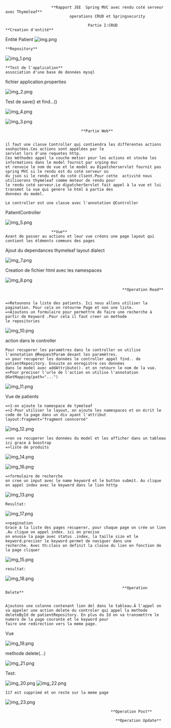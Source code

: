                         **Rapport JEE  Spring MVC avec rendu coté serveur avec Thymeleaf**
                                operations CRUD et Springsecurity
                                    
                                        Partie I:CRUD
    **Creation d'entité**
Entité Patient
![img.png](img.png)

    **Repository**
![img_1.png](img_1.png)

    **Test de l'application**
    association d'une base de données mysql
fichier application.properties

![img_2.png](img_2.png)

Test de save() et find...()

![img_4.png](img_4.png)

![img_3.png](img_3.png)

                                     **Partie Web**


    il faut une classe Controller qui contiendra les différentes actions souhaitées.Ces actions sont appélées par le
    servlet lors d'une requetes http. 
    Ces méthodes appel la couche metier pour les actions et stocke les informations dans le model fournit par srping mvc
    et renvoie le nom de vue et le model au Dipatcherservlet fournit pas spring MVC si le rendu est du coté serveur ou
    du json si le rendu est du coté client.Pour cette  activité nous utiliserons thymeleaf comme moteur de rendu pour
    le rendu coté serveur.Le dipatcherServlet fait appel à la vue et lui transmet la vue qui génère le html à partie des
    données du model.

    Le controller est une classe avec l'annotation @Controller

PatientController

![img_5.png](img_5.png)

                        **Vue**
    Avant de passer au actions et leur vue créons une page layout qui contient les éléments communs des pages 

Ajout du dependances thymeleaf layout dialect

![img_7.png](img_7.png)

Creation de fichier html avec les namespaces

![img_8.png](img_8.png)
                                                            
                                                       **Operation Read**


    =>Retounons la liste des patients. Ici nous allons utiliser la pagination. Pour cela on retourne Page et non une liste.
    =>Ajoutons un formulaire pour permettre de faire une recherche à partir de Keyword .Pour cela il faut creer un methode
    le repositories 
![img_10.png](img_10.png)

  

action dans le controller

    Pour recuperer les paramètres dans le controller on utilise l'annotation @RequestParam devant les paramètres.
    => pour recuperer les données le controller appel find.. de patientRepository. Ensuite on enregistre ces données
    dans le model avec addAttribute(). et on retourn le nom de la vue.
    =>Pour preciser l'urle de l'action on utilise l'annotation @GetMapping(path="...")
![img_11.png](img_11.png)


Vue de patients

    =>1-on ajoute le namespace de tymeleaf 
    =>2-Pour utiliser le layout, on ajoute les namespaces et on écrit le code de la page dans un div ayant l'attribut 
    layout:fragment="fragment conncerné"
![img_12.png](img_12.png)

    =>on va recuperer les données du model et les afficher dans un tableau ici grace à boostrap
    =>liste de produits
![img_14.png](img_14.png)

![img_16.png](img_16.png)


    =>formulaire de recherche
    on cree un input avec le name keyword et le button submit. Au clique on appel index avec le keyword dans le lien htttp
![img_13.png](img_13.png)
    
    Resultat:
![img_17.png](img_17.png)


    =>pagination
    Grace à la liste des pages recuperer, pour chaque page on crée un lien .Au clique on appel index. ici on precise 
    on envoie la page avec status .index, la taille size et le keyword.preciser le keyword permet de naviguer dans une 
    recherche. Avec th:class on definit la classe du lien en fonction de la page cliquer
![img_15.png](img_15.png)

    resultat:
![img_18.png](img_18.png)



                                                       **Operation Delete**


    Ajoutons une colonne contenant lien del dans le tableau.À l'appel on va appeler une action delete du controler qui appel la methode 
    deleteById de patientRepository. En plus du Id on va transmettre le numero de la page courante et le keyword pour 
    faire une redirection vers la meme page.
Vue

![img_19.png](img_19.png)

methode delete(...)

![img_21.png](img_21.png)

Test:

![img_20.png](img_20.png)
![img_22.png](img_22.png)

    117 est supprimé et on reste sur la meme page
![img_23.png](img_23.png)

                    
                                                  **Operation Post**

                                                    **Operation Update**





